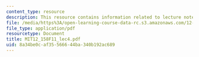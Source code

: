 ```yaml
---
content_type: resource
description: This resource contains information related to lecture notes.
file: /media/https%3A/open-learning-course-data-rc.s3.amazonaws.com/12-158-molecular-biogeochemistry-fall-2011/8a34be0caf35566644ba340b192ac689_MIT12_158F11_lec4.pdf
file_type: application/pdf
resourcetype: Document
title: MIT12_158F11_lec4.pdf
uid: 8a34be0c-af35-5666-44ba-340b192ac689
---
```

